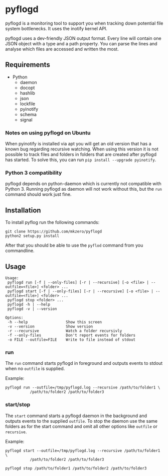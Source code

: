 # pyflogd

pyflogd is a monitoring tool to support you when tracking down 
potential file system bottlenecks. It uses the inotify kernel API.

pyflogd uses a dev-friendly JSON output format. Every line will contain one 
JSON object with a type and a path property. You can parse the lines and 
analyse which files are accessed and written the most. 

## Requirements

- Python
  - daemon
  - docopt
  - hashlib
  - json
  - lockfile
  - pyinotify
  - schema
  - signal

### Notes on using pyflogd on Ubuntu

When pyinotify is installed via apt you will get an old version that has a 
known bug regarding recursive watching. When using this version it is not 
possible to track files and folders in folders that are created after pyflogd 
has started. To solve this, you can run `pip install --upgrade pyinotify`.

### Python 3 compatibility

pyflogd depends on python-daemon which is currently not compatible with Python 
3. Running pyflogd as daemon will not work without this, but the `run` command 
should work just fine. 

## Installation

To install pyflog run the following commands:

```
git clone https://github.com/mkzero/pyflogd
python2 setup.py install
```

After that you should be able to use the `pyflod` command from you commandline.

## Usage

```
Usage:
 pyflogd run [-f | --only-files] [-r | --recursive] [-o <file> | --outfile=<file>] <folder> ...
 pyflogd start [-f | --only-files] [-r | --recursive] [-o <file> | --outfile=<file>] <folder> ...
 pyflogd stop <folder> ...
 pyflogd -h | --help
 pyflogd -v | --version

Options:
 -h --help                 Show this screen
 -v --version              Show version
 -r --recursive            Watch a folder recursivly
 -f --only-files           Don't report events for folders
 -o FILE --outfile=FILE    Write to file instead of stdout
```

### run

The `run` command starts pyflogd in foreground and outputs events to 
stdout when no `outfile` is supplied. 

Example:
```
pyflogd run --outfile=/tmp/pyflogd.log --recursive /path/to/folder1 \
           /path/to/folder2 /path/to/folder3
```

### start/stop

The `start` command starts a pyflogd daemon in the background and outputs 
events to the supplied `outfile`. To stop the daemon use the same folders
as for the start command and omit all other options like `outfile` or 
`recursive`.

Example:
```
pyflogd start --outfile=/tmp/pyflogd.log --recursive /path/to/folder1 \
           /path/to/folder2 /path/to/folder3

pyflogd stop /path/to/folder1 /path/to/folder2 /path/to/folder3
```
